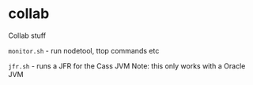 # collab
Collab stuff

`monitor.sh` - run nodetool, ttop commands etc

`jfr.sh` - runs a JFR for the Cass JVM
Note: this only works with a Oracle JVM
